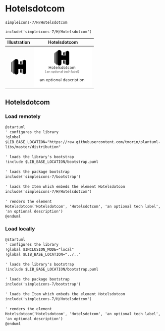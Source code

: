 # Hotelsdotcom


```text
simpleicons-7/H/Hotelsdotcom
```

```text
include('simpleicons-7/H/Hotelsdotcom')
```



| Illustration | Hotelsdotcom |
| :---: | :---: |
| ![illustration for Illustration](../../simpleicons-7/H/Hotelsdotcom.png) | ![illustration for Hotelsdotcom](../../simpleicons-7/H/Hotelsdotcom.Local.png) |




## Hotelsdotcom

### Load remotely
```plantuml
@startuml
' configures the library
!global $LIB_BASE_LOCATION="https://raw.githubusercontent.com/tmorin/plantuml-libs/master/distribution"

' loads the library's bootstrap
!include $LIB_BASE_LOCATION/bootstrap.puml

' loads the package bootstrap
include('simpleicons-7/bootstrap')

' loads the Item which embeds the element Hotelsdotcom
include('simpleicons-7/H/Hotelsdotcom')

' renders the element
Hotelsdotcom('Hotelsdotcom', 'Hotelsdotcom', 'an optional tech label', 'an optional description')
@enduml
```

### Load locally
```plantuml
@startuml
' configures the library
!global $INCLUSION_MODE="local"
!global $LIB_BASE_LOCATION="../.."

' loads the library's bootstrap
!include $LIB_BASE_LOCATION/bootstrap.puml

' loads the package bootstrap
include('simpleicons-7/bootstrap')

' loads the Item which embeds the element Hotelsdotcom
include('simpleicons-7/H/Hotelsdotcom')

' renders the element
Hotelsdotcom('Hotelsdotcom', 'Hotelsdotcom', 'an optional tech label', 'an optional description')
@enduml
```

